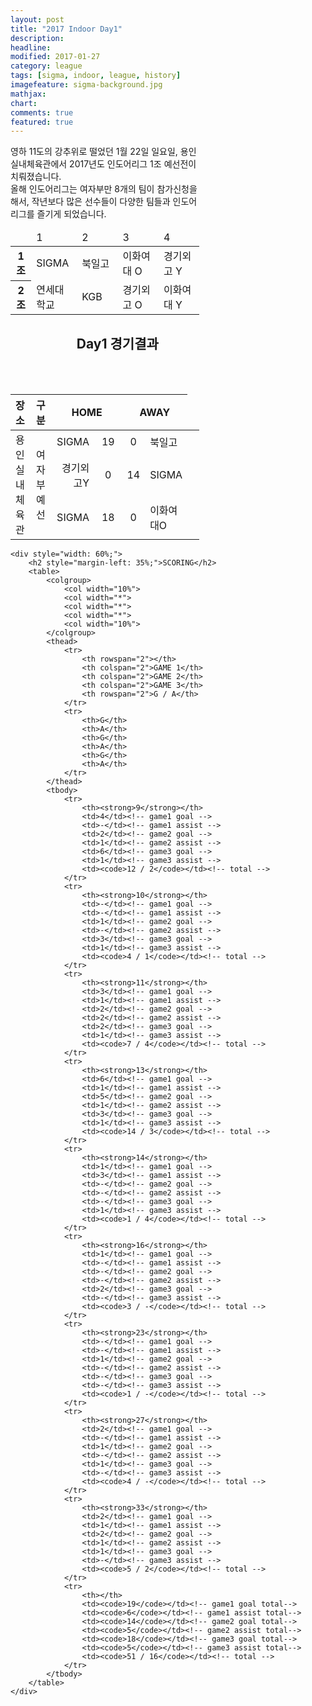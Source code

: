 ```yaml
---
layout: post
title: "2017 Indoor Day1"
description: 
headline: 
modified: 2017-01-27
category: league
tags: [sigma, indoor, league, history]
imagefeature: sigma-background.jpg
mathjax: 
chart: 
comments: true
featured: true
---
```

<div>
    <div style="width: 60%;">
        <span>
        영하 11도의 강추위로 떨었던 1월 22일 일요일, 용인실내체육관에서 2017년도 인도어리그 1조 예선전이 치뤄졌습니다.<br>
        올해 인도어리그는 여자부만 8개의 팀이 참가신청을 해서, 작년보다 많은 선수들이 다양한 팀들과 인도어리그를 즐기게 되었습니다.<br>
        </span>
    </div>
    <div style="width: 60%;">
        <table style="vertical-align: left: 0px;">
            <colgroup>
                <col width="10%">
                <col width="20%">
                <col width="20%">
                <col width="20%">
                <col width="20%">
            </colgroup>
            <thead>
                <tr>
                    <td></td>                
                    <td>1</td>                
                    <td>2</td>                
                    <td>3</td>                
                    <td>4</td>                
                </tr>
            </thead>
            <tbody>
                <tr>
                    <th style="text-align: center;">1 조</th>
                    <td>SIGMA</td>
                    <td>북일고</td>
                    <td>이화여대 O</td>
                    <td>경기외고 Y</td>
                </tr>
                <tr>
                    <th style="text-align: center;">2 조</th>
                    <td>연세대학교</td>
                    <td>KGB</td>
                    <td>경기외고 O</td>
                    <td>이화여대 Y</td>
                </tr>
            </tbody>
        </table>
    </div>
</div>
<div>
    <div style="width: 60%;">
        <h2 style="margin-left: 35%;">Day1 경기결과</h2>
        <table>
            <colgroup>
                <col width="7%">
                <col width="15%">
                <col width="12%">
                <col width="20%">
                <col width="10%">
                <col width="10%">
                <col width="20%">
            </colgroup>
            <thead>
                <tr>
                    <th style="text-align: center;">장소</th>
                    <th style="text-align: center;">구분</th>
                    <th style="text-align: center;" colspan="2">HOME</th>
                    <th style="text-align: center;" colspan="2">AWAY</th>
                </tr>
            </thead>
            <tbody>
                <tr>
                    <td rowspan="3" style="text-align: center;">용인실내체육관</td>
                    <td rowspan="6" style="text-align: center;">여자부예선</td>
                    <td style="text-align: right;">SIGMA</td>
                    <td style="text-align: center;">19</td>
                    <td style="text-align: center;">0</td>
                    <td>북일고</td>
                </tr>
                <tr>
                    <td style="text-align: right;">경기외고Y</td>
                    <td style="text-align: center;">0</td>
                    <td style="text-align: center;">14</td>
                    <td>SIGMA</td>
                </tr>
                <tr>
                    <td style="text-align: right;">SIGMA</td>
                    <td style="text-align: center;">18</td>
                    <td style="text-align: center;">0</td>
                    <td>이화여대O</td>
                </tr>
            </tbody>
        </table>
    </div>

    <div style="width: 60%;">
        <h2 style="margin-left: 35%;">SCORING</h2>
        <table>
            <colgroup>
                <col width="10%">
                <col width="*">
                <col width="*">
                <col width="*">
                <col width="10%">
            </colgroup>
            <thead>
                <tr>
                    <th rowspan="2"></th>
                    <th colspan="2">GAME 1</th>
                    <th colspan="2">GAME 2</th>
                    <th colspan="2">GAME 3</th>
                    <th rowspan="2">G / A</th>
                </tr>
                <tr>
                    <th>G</th>
                    <th>A</th>
                    <th>G</th>
                    <th>A</th>
                    <th>G</th>
                    <th>A</th>
                </tr>
            </thead>
            <tbody>
                <tr>
                    <th><strong>9</strong></th>
                    <td>4</td><!-- game1 goal -->
                    <td>-</td><!-- game1 assist -->
                    <td>2</td><!-- game2 goal -->
                    <td>1</td><!-- game2 assist -->
                    <td>6</td><!-- game3 goal -->
                    <td>1</td><!-- game3 assist -->
                    <td><code>12 / 2</code></td><!-- total -->
                </tr>
                <tr>
                    <th><strong>10</strong></th>
                    <td>-</td><!-- game1 goal -->
                    <td>-</td><!-- game1 assist -->
                    <td>1</td><!-- game2 goal -->
                    <td>-</td><!-- game2 assist -->
                    <td>3</td><!-- game3 goal -->
                    <td>1</td><!-- game3 assist -->
                    <td><code>4 / 1</code></td><!-- total -->
                </tr>
                <tr>
                    <th><strong>11</strong></th>
                    <td>3</td><!-- game1 goal -->
                    <td>1</td><!-- game1 assist -->
                    <td>2</td><!-- game2 goal -->
                    <td>2</td><!-- game2 assist -->
                    <td>2</td><!-- game3 goal -->
                    <td>1</td><!-- game3 assist -->
                    <td><code>7 / 4</code></td><!-- total -->
                </tr>
                <tr>
                    <th><strong>13</strong></th>
                    <td>6</td><!-- game1 goal -->
                    <td>1</td><!-- game1 assist -->
                    <td>5</td><!-- game2 goal -->
                    <td>1</td><!-- game2 assist -->
                    <td>3</td><!-- game3 goal -->
                    <td>1</td><!-- game3 assist -->
                    <td><code>14 / 3</code></td><!-- total -->
                </tr>
                <tr>
                    <th><strong>14</strong></th>
                    <td>1</td><!-- game1 goal -->
                    <td>3</td><!-- game1 assist -->
                    <td>-</td><!-- game2 goal -->
                    <td>-</td><!-- game2 assist -->
                    <td>-</td><!-- game3 goal -->
                    <td>1</td><!-- game3 assist -->
                    <td><code>1 / 4</code></td><!-- total -->
                </tr>
                <tr>
                    <th><strong>16</strong></th>
                    <td>1</td><!-- game1 goal -->
                    <td>-</td><!-- game1 assist -->
                    <td>-</td><!-- game2 goal -->
                    <td>-</td><!-- game2 assist -->
                    <td>2</td><!-- game3 goal -->
                    <td>-</td><!-- game3 assist -->
                    <td><code>3 / -</code></td><!-- total -->
                </tr>
                <tr>
                    <th><strong>23</strong></th>
                    <td>-</td><!-- game1 goal -->
                    <td>-</td><!-- game1 assist -->
                    <td>1</td><!-- game2 goal -->
                    <td>-</td><!-- game2 assist -->
                    <td>-</td><!-- game3 goal -->
                    <td>-</td><!-- game3 assist -->
                    <td><code>1 / -</code></td><!-- total -->
                </tr>
                <tr>
                    <th><strong>27</strong></th>
                    <td>2</td><!-- game1 goal -->
                    <td>-</td><!-- game1 assist -->
                    <td>1</td><!-- game2 goal -->
                    <td>-</td><!-- game2 assist -->
                    <td>1</td><!-- game3 goal -->
                    <td>-</td><!-- game3 assist -->
                    <td><code>4 / -</code></td><!-- total -->
                </tr>
                <tr>
                    <th><strong>33</strong></th>
                    <td>2</td><!-- game1 goal -->
                    <td>1</td><!-- game1 assist -->
                    <td>2</td><!-- game2 goal -->
                    <td>1</td><!-- game2 assist -->
                    <td>1</td><!-- game3 goal -->
                    <td>-</td><!-- game3 assist -->
                    <td><code>5 / 2</code></td><!-- total -->
                </tr>
                <tr>
                    <th></th>
                    <td><code>19</code></td><!-- game1 goal total-->
                    <td><code>6</code></td><!-- game1 assist total-->
                    <td><code>14</code></td><!-- game2 goal total-->
                    <td><code>5</code></td><!-- game2 assist total-->
                    <td><code>18</code></td><!-- game3 goal total-->
                    <td><code>5</code></td><!-- game3 assist total-->
                    <td><code>51 / 16</code></td><!-- total -->
                </tr>
            </tbody>
        </table>
    </div>
</div>
